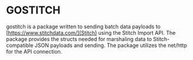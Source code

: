 # GOSTITCH
gostitch is a package written to sending batch data payloads to [https://www.stitchdata.com/](Stitch) using the Stitch Import API. The package provides the structs needed for marshaling data to Stitch-compatible JSON payloads and sending. The package utilizes the net/http for the API connection. 